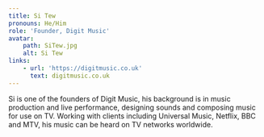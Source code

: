 ```yaml
---
title: Si Tew
pronouns: He/Him
role: 'Founder, Digit Music'
avatar:
    path: SiTew.jpg
    alt: Si Tew
links:
    - url: 'https://digitmusic.co.uk'
      text: digitmusic.co.uk
---
```


Si is one of the founders of Digit Music, his background is in music production and live performance, designing sounds and composing music for use on TV. Working with clients including Universal Music, Netflix, BBC and MTV, his music can be heard on TV networks worldwide.